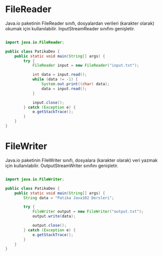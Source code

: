 # FileReader

Java.io paketinin FileReader sınıfı, dosyalardan verileri (karakter olarak) okumak için kullanılabilir. InputStreamReader sınıfını genişletir.

````java

import java.io.FileReader;

public class PatikaDev {
    public static void main(String[] args) {
        try {
            FileReader input = new FileReader("input.txt");

            int data = input.read();
            while (data != -1) {
                System.out.print((char) data);
                data = input.read();
            }

            input.close();
        } catch (Exception e) {
            e.getStackTrace();
        }
    }
}


````

# FileWriter

Java.io paketinin FileWriter sınıfı, dosyalara (karakter olarak) veri yazmak için kullanılabilir. OutputStreamWriter sınıfını genişletir.

````java

import java.io.FileWriter;

public class PatikaDev {
    public static void main(String[] args) {
        String data = "Patika Java102 Dersleri";

        try {
            FileWriter output = new FileWriter("output.txt");
            output.write(data);

            output.close();
        } catch (Exception e) {
            e.getStackTrace();
        }
    }
}

````